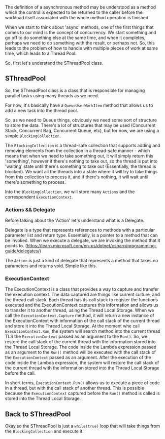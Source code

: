 ﻿The definition of a asynchronous method may be understood as a method which the control is expected to
be returned to the caller before the workload itself associated with the whole method operation is finished. 

When we start to think about 'async' methods, one of the first things that comes to our mind is the concept of concurrency.
We start something and go off to do something else at the same time, and when it completes, perhaps we need to do 
something with the result, or perhaps not.
So, this leads to the problem of how to handle with multiple pieces of work at same time, which leads to a Thread Pool.

So, first let's understand the SThreadPool class.

## SThreadPool

So, the SThreadPool class is a class that is responsible for managing parallel tasks using many threads as we need. 

For now, it's basically have a `QueueUserWorkItem` method that allows us to add a new task into the thread pool.

So, as we need to Queue things, obviously we need some sort of structure to store the data. There's a lot of structures 
that may be used (Concurrent Stack, Concurrent Bag, Concurrent Queue, etc), but for now, we are using a simple 
`BlockingCollection`.

The `BlockingCollection` is a thread-safe collection that supports adding and removing elements from the collection 
in a thread-safe manner - which means that when we need to take something out, it will simply return this 'something',
however if there's nothing to take out, so the thread is put into 'waiting' state
until there's something to take out (Essentially, the thread is blocked). We want all the threads into a state where it 
will try to take things from this collection to process it, and if there's nothing, it will wait until there's something
to process.

Into the `BlockingCollection`, we will store many `Actions` and the correspondent `ExecutionContext`.

### Actions && Delegate

Before talking about the 'Action' let's understand what is a Delegate. 

Delegate is a type that represents references to methods with a particular parameter list and return type. Essentially,
is a pointer to a method that can be invoked. When we execute a delegate, we are invoking the method that it points to.
(https://learn.microsoft.com/en-us/dotnet/csharp/programming-guide/delegates/)

The `Action` is just a kind of delegate that represents a method that takes no parameters and returns void. Simple like
this.

### ExecutionContext

The ExecutionContext is a class that provides a way to capture and transfer the execution context. The data captured are
things like current culture, and the thread call stack. Each thread has its call stack to register the functions executed 
and the ExecutionContext captures this information and allows us to transfer it to another thread, using the Thread Local
Storage. When we call the `ExecutionContext.Capture` method, it will return a new instance of the ExecutionContext with information
of the call stack of the current thread and store it into the Thread Local Storage. At the moment whe call `ExecutionContext.Run`,
the system will search method into the current thread TLS the `ExecutionContext` passed as an argument to the `Run()`.
So, we restore the call stack of the current thread with the information stored into the Thread Local Storage. The code 
inside the Lambda expression passed as an argument to the `Run()` method will be executed with the call stack of the 
`ExecutionContext` passed as an argument. After the execution of the code inside the Lambda expression, the system will
restore the call stack of the current thread with the information stored into the Thread Local Storage before the call.

In short terms, `ExecutionContext.Run()` allows us to execute a piece of code in a thread, but with the call stack of another thread.
This is possible because the `ExecutionContext` captured before the `Run()` method is called is stored into the Thread Local Storage.

## Back to SThreadPool

Okay,so the SThreadPool is just a `while(true)` loop that will take things from the `BlockingCollection` and execute it.

